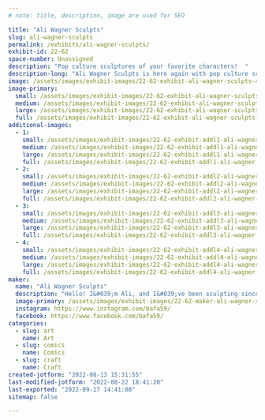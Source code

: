 ```yaml
---
# note: title, description, image are used for SEO

title: "Ali Wagner Sculpts"
slug: ali-wagner-sculpts
permalink: /exhibits/ali-wagner-sculpts/
exhibit-id: 22-62
space-number: Unassigned
description: "Pop culture sculptures of your favorite characters!  "
description-long: "Ali Wagner Sculpts is here again with pop culture sculptures of your favorite characters! Every piece is handmade, from the sculpting to the mold making to the painting, and they&#039;re the best gifts for yourself and all your friends. "
image: /assets/images/exhibit-images/22-62-exhibit-ali-wagner-sculpts-46514464-2187085821532811-1753442418889326592-o-large.jpg
image-primary: 
  small: /assets/images/exhibit-images/22-62-exhibit-ali-wagner-sculpts-46514464-2187085821532811-1753442418889326592-o-small.jpg
  medium: /assets/images/exhibit-images/22-62-exhibit-ali-wagner-sculpts-46514464-2187085821532811-1753442418889326592-o-medium.jpg
  large: /assets/images/exhibit-images/22-62-exhibit-ali-wagner-sculpts-46514464-2187085821532811-1753442418889326592-o-large.jpg
  full: /assets/images/exhibit-images/22-62-exhibit-ali-wagner-sculpts-46514464-2187085821532811-1753442418889326592-o-full.jpg
additional-images: 
  - 1:
    small: /assets/images/exhibit-images/22-62-exhibit-addl1-ali-wagner-sculpts-123406099-2722000444708010-5665664646729402847-n-small.jpg
    medium: /assets/images/exhibit-images/22-62-exhibit-addl1-ali-wagner-sculpts-123406099-2722000444708010-5665664646729402847-n-medium.jpg
    large: /assets/images/exhibit-images/22-62-exhibit-addl1-ali-wagner-sculpts-123406099-2722000444708010-5665664646729402847-n-large.jpg
    full: /assets/images/exhibit-images/22-62-exhibit-addl1-ali-wagner-sculpts-123406099-2722000444708010-5665664646729402847-n-full.jpg
  - 2:
    small: /assets/images/exhibit-images/22-62-exhibit-addl2-ali-wagner-sculpts-224742916-2939856646255721-6137208277736253268-n-small.jpg
    medium: /assets/images/exhibit-images/22-62-exhibit-addl2-ali-wagner-sculpts-224742916-2939856646255721-6137208277736253268-n-medium.jpg
    large: /assets/images/exhibit-images/22-62-exhibit-addl2-ali-wagner-sculpts-224742916-2939856646255721-6137208277736253268-n-large.jpg
    full: /assets/images/exhibit-images/22-62-exhibit-addl2-ali-wagner-sculpts-224742916-2939856646255721-6137208277736253268-n-full.jpg
  - 3:
    small: /assets/images/exhibit-images/22-62-exhibit-addl3-ali-wagner-sculpts-blackbonnet-small.png
    medium: /assets/images/exhibit-images/22-62-exhibit-addl3-ali-wagner-sculpts-blackbonnet-medium.png
    large: /assets/images/exhibit-images/22-62-exhibit-addl3-ali-wagner-sculpts-blackbonnet-large.png
    full: /assets/images/exhibit-images/22-62-exhibit-addl3-ali-wagner-sculpts-blackbonnet-full.png
  - 4:
    small: /assets/images/exhibit-images/22-62-exhibit-addl4-ali-wagner-sculpts-figment-small.png
    medium: /assets/images/exhibit-images/22-62-exhibit-addl4-ali-wagner-sculpts-figment-medium.png
    large: /assets/images/exhibit-images/22-62-exhibit-addl4-ali-wagner-sculpts-figment-large.png
    full: /assets/images/exhibit-images/22-62-exhibit-addl4-ali-wagner-sculpts-figment-full.png
maker: 
  name: "Ali Wagner Sculpts"
  description: "Hello! I&#039;m Ali, and I&#039;ve been sculpting since I was just a kid. A few years ago I sculpted a base figure that I could customize to make into any number of characters that I like, and now we&#039;re here, with a wall full of sculptures that I&#039;ve made, from sculpting to mold making to painting. I love putting my unique art out into the world!"
  image-primary: /assets/images/exhibit-images/22-62-maker-ali-wagner-sculpts-39162765-2130916267149767-4411838407005700096-n-medium.jpg
  instagram: https://www.instagram.com/bafa59/
  facebook: https://www.facebook.com/bafa59/
categories: 
  - slug: art
    name: Art
  - slug: comics
    name: Comics
  - slug: craft
    name: Craft
created-jotform: "2022-08-13 15:31:55"
last-modified-jotform: "2022-08-22 18:41:20"
last-exported: "2022-09-17 14:41:08"
sitemap: false

---
```

